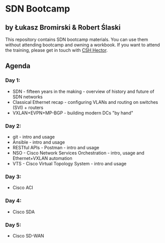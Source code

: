 # SDN Bootcamp
## by Łukasz Bromirski & Robert Ślaski

This repository contains SDN bootcamp materials. You can use them without attending bootcamp and owning a workbook. If you want to attend the training, please get in touch with [CSH Hector](https://csh.com.pl/szkolenie/?tid=288).

## Agenda

### Day 1:

   * SDN - fifteen years in the making - overview of history and future of SDN networks
   * Classical Ethernet recap - configuring VLANs and routing on switches (SVI) + routers
   * VXLAN+EVPN+MP-BGP - building modern DCs "by hand"
   
### Day 2:

   * git - intro and usage
   * Ansible - intro and usage
   * RESTful APIs - Postman - intro and usage
   * NSO - Cisco Network Services Orchestration - intro, usage and Ethernet+VXLAN automation
   * VTS - Cisco Virtual Topology System - intro and usage
   
### Day 3:

   * Cisco ACI
   
### Day 4:

   * Cisco SDA
   
### Day 5:

   * Cisco SD-WAN
